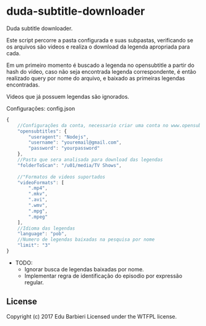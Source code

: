 # duda-subtitle-downloader
Duda subtitle downloader.

Este script percorre a pasta configurada e suas subpastas, verificando se os arquivos são videos e realiza o download da legenda apropriada para cada.

Em um primeiro momento é buscado a legenda no opensubtitle a partir do hash do vídeo, caso não seja encontrada legenda correspondente, é então realizado query por nome do arquivo, e baixado as primeiras legendas encontradas.

Videos que já possuem legendas são ignorados.


Configurações:
config.json

```javascript
{
	//Configurações da conta, necessario criar uma conta no www.opensubtitles.org
	"opensubtitles": {
		"useragent": "Nodejs",
		"username": "youremail@gmail.com",
		"password": "yourpassword"
	},
	//Pasta que sera analisada para download das legendas
	"folderToScan": "/u01/media/TV Shows",
	
	//"Formatos de videos suportados
	"videoFormats": [
		".mp4",
		".mkv",
		".avi",
		".wmv",
		".mpg",
		".mpeg"
	],
	//Idioma das legendas
	"language": "pob",
	//Numero de legendas baixadas na pesquisa por nome
	"limit": "3"
}
```

 - TODO:
	 - Ignorar busca de legendas baixadas por nome.
	 - Implementar regra de identificação do episodio por expressão regular.



## License
Copyright (c) 2017 Edu Barbieri
Licensed under the WTFPL license.
